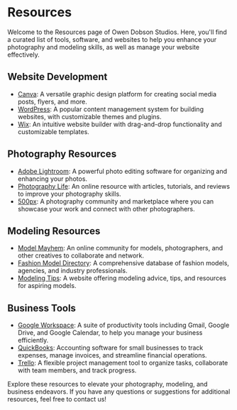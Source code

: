 # Resources

Welcome to the Resources page of Owen Dobson Studios. Here, you'll find a curated list of tools, software, and websites to help you enhance your photography and modeling skills, as well as manage your website effectively.

## Website Development

- [Canva](https://www.canva.com/): A versatile graphic design platform for creating social media posts, flyers, and more.
- [WordPress](https://wordpress.org/): A popular content management system for building websites, with customizable themes and plugins.
- [Wix](https://www.wix.com/): An intuitive website builder with drag-and-drop functionality and customizable templates.

## Photography Resources

- [Adobe Lightroom](https://www.adobe.com/products/photoshop-lightroom.html): A powerful photo editing software for organizing and enhancing your photos.
- [Photography Life](https://photographylife.com/): An online resource with articles, tutorials, and reviews to improve your photography skills.
- [500px](https://500px.com/): A photography community and marketplace where you can showcase your work and connect with other photographers.

## Modeling Resources

- [Model Mayhem](https://www.modelmayhem.com/): An online community for models, photographers, and other creatives to collaborate and network.
- [Fashion Model Directory](https://www.fashionmodeldirectory.com/): A comprehensive database of fashion models, agencies, and industry professionals.
- [Modeling Tips](https://www.modeling-tips.com/): A website offering modeling advice, tips, and resources for aspiring models.

## Business Tools

- [Google Workspace](https://workspace.google.com/): A suite of productivity tools including Gmail, Google Drive, and Google Calendar, to help you manage your business efficiently.
- [QuickBooks](https://quickbooks.intuit.com/): Accounting software for small businesses to track expenses, manage invoices, and streamline financial operations.
- [Trello](https://trello.com/): A flexible project management tool to organize tasks, collaborate with team members, and track progress.

Explore these resources to elevate your photography, modeling, and business endeavors. If you have any questions or suggestions for additional resources, feel free to contact us!
